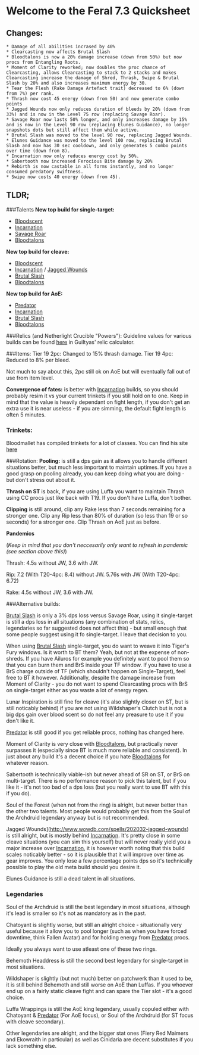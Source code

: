 # Welcome to the Feral 7.3 Quicksheet

## Changes:
    * Damage of all abilities incrased by 40%
    * Clearcasting now affects Brutal Slash
    * Bloodtalons is now a 20% damage increase (down from 50%) but now procs from Entangling Roots.
    * Moment of Clarity reworked; now doubles the proc chance of Clearcasting, allows Clearcasting to stack to 2 stacks and makes Clearcasting increase the damage of Shred, Thrash, Swipe & Brutal Slash by 20% and also increases maximum energy by 30.
    * Tear the Flesh (Rake Damage Artefact trait) decreased to 6% (down from 7%) per rank.
    * Thrash now cost 45 energy (down from 50) and now generate combo points
    * Jagged Wounds now only reduces duration of bleeds by 20% (down from 33%) and is now in the Level 75 row (replacing Savage Roar).
    * Savage Roar now lasts 50% longer, and only increases damage by 15% and is now in the Level 90 row (replacing Elunes Guidance), no longer snapshots dots but still affect them while active.
    * Brutal Slash was moved to the level 90 row, replacing Jagged Wounds.
    * Elunes Guidance was moved to the level 100 row, replacing Brutal Slash and now has 30 sec cooldown, and only generates 5 combo points over time (down from 8).
    * Incarnation now only reduces energy cost by 50%. 
    * Sabertooth now increased Ferocious Bite damage by 20%
    * Rebirth is now castable in all forms instantly, and no longer consumed predatory swiftness.
    * Swipe now costs 40 energy (down from 45).

## TLDR;
###Talents
**New top build for single-target:**

* [Bloodscent](http://wowdb.com/spells/202022-blood-scent)
* [Incarnation](http://www.wowdb.com/spells/102543-incarnation-king-of-the-jungle)
* [Savage Roar](http://www.wowdb.com/spells/52610-savage-roar)
* [Bloodtalons](http://www.wowdb.com/spells/155672-bloodtalons)

**New top build for cleave:**

* [Bloodscent](http://wowdb.com/spells/202022-blood-scent)
* [Incarnation](http://www.wowdb.com/spells/102543-incarnation-king-of-the-jungle) / [Jagged Wounds](http://www.wowdb.com/spells/202032-jagged-wounds)
* [Brutal Slash](http://www.wowdb.com/spells/202028-brutal-slash)
* [Bloodtalons](http://www.wowdb.com/spells/155672-bloodtalons)

**New top build for AoE:**

* [Predator](http://www.wowdb.com/spells/202021-predator)
* [Incarnation](http://www.wowdb.com/spells/102543-incarnation-king-of-the-jungle)
* [Brutal Slash](http://www.wowdb.com/spells/202028-brutal-slash)
* [Bloodtalons](http://www.wowdb.com/spells/155672-bloodtalons)

###Relics (and Netherlight Crucible "Powers"):
Guideline values for various builds can be found [here](https://goo.gl/2DUi6w) in Guiltyas' relic calculator.

###Items:
Tier 19 2pc: Changed to 15% thrash damage.
Tier 19 4pc: Reduced to 8% per bleed.

Not much to say about this, 2pc still ok on AoE but will eventually fall out of use from item level.

**Convergence of fates:** is better with [Incarnation](http://www.wowdb.com/spells/102543-incarnation-king-of-the-jungle) builds, so you should probably resim it vs your current trinkets if you still hold on to one. Keep in mind that the value is heavily dependant on fight length, if you don't get an extra use it is near useless - if you are simming, the default fight length is often 5 minutes.

### Trinkets:
Bloodmallet has compiled trinkets for a lot of classes. You can find his site [here](https://bloodmallet.github.io/index.html)

###Rotation:
**Pooling:** is still a dps gain as it allows you to handle different situations better, but much less important to maintain uptimes. If you have a good grasp on pooling already, you can keep doing what you are doing - but don't stress out about it.

**Thrash on ST** is back, if you are using Luffa you want to maintain Thrash using CC procs just like back with T19. If you don't have Luffa, don't bother. 

**Clipping** is still around, clip any Rake less than 7 seconds remaining for a stronger one. Clip any Rip less than 80% of duration (so less than 19 or so seconds) for a stronger one. Clip Thrash on AoE just as before.

**Pandemics**

(*Keep in mind that you don't neccesarily only want to refresh in pandemic (see section above this)*)

Thrash: 4.5s without JW, 3.6 with JW.

Rip: 7.2 (With T20-4pc: 8.4) without JW. 5.76s with JW (With T20-4pc: 6.72)

Rake: 4.5s without JW, 3.6 with JW.

###Alternative builds:

[Brutal Slash](http://www.wowdb.com/spells/202028-brutal-slash) is only a 3% dps loss versus Savage Roar, using it single-target is still a dps loss in all situations (any combination of stats, relics, legendaries so far suggested does not affect this) - but small enough that some people suggest using it fo single-target. I leave that decision to you.

When using [Brutal Slash](http://www.wowdb.com/spells/202028-brutal-slash) single-target, you do want to weave it into Tiger's Fury windows. Is it worth to BT them? Yeah, but not at the expense of non-shreds. If you have Ailuros for example you definitely want to pool them so that you can burn them and BrS inside your TF window. If you have to use a BrS charge outside of TF (which shouldn't happen on Single-Target), feel free to BT it however. Additionally, despite the damage increase from Moment of Clarity - you do not want to spend Clearcasting procs with BrS on single-target either as you waste a lot of energy regen.

Lunar Inspiration is still fine for cleave (it's also slightly closer on ST, but is still noticably behind) if you are not using Wildshaper's Clutch but is not a big dps gain over blood scent so do not feel any preasure to use it if you don't like it.

[Predator](http://www.wowdb.com/spells/202021-predator) is still good if you get reliable procs, nothing has changed here.

Moment of Clarity is very close with [Bloodtalons](http://www.wowdb.com/spells/155672-bloodtalons), but practically never surpasses it (especially since BT is much more reliable and consistent). In just about any build it's a decent choice if you hate [Bloodtalons](http://www.wowdb.com/spells/155672-bloodtalons) for whatever reason.

Sabertooth is technically viable-ish but never ahead of SR on ST, or BrS on multi-target. There is no performance reason to pick this talent, but if you like it - it's not too bad of a dps loss (but you really want to use BT with this if you do).

Soul of the Forest (when not from the ring) is alright, but never better than the other two talents. Most people would probably get this from the Soul of the Archdruid legendary anyway but is not recommended.

Jagged Wounds](http://www.wowdb.com/spells/202032-jagged-wounds) is still alright, but is mostly behind [Incarnation](http://www.wowdb.com/spells/102543-incarnation-king-of-the-jungle). It's pretty close in some cleave situations (you can sim this yourself) but will never really yield you a major increase over [Incarnation](http://www.wowdb.com/spells/102543-incarnation-king-of-the-jungle), it is however worth noting that this build scales noticably better - so it is plausible that it will improve over time as gear improves. You only lose a few percentage points dps so it's technically possible to play the old meta build should you desire it.

Elunes Guidance is still a dead talent in all situations.

### Legendaries

Soul of the Archdruid is still the best legendary in most situations, although it's lead is smaller so it's not as mandatory as in the past. 

Chatoyant is slightly worse, but still an alright choice - situationally very useful because it allow you to pool longer (such as when you have forced downtime, think Fallen Avatar) and for holding energy from [Predator](http://www.wowdb.com/spells/202021-predator) procs. 

Ideally you always want to use atleast one of these two rings.

Behemoth Headdress is still the second best legendary for single-target in most situations.

Wildshaper is slightly (but not much) better on patchwerk than it used to be, it is still behind Behemoth and still worse on AoE than Luffas. If you whoever end up on a fairly static cleave fight and can spare the Tier slot - it's a good choice.

Luffa Wrappings is still the AoE king legendary, usually copuled either with Chatoyant & [Predator](http://www.wowdb.com/spells/202021-predator) (For AoE focus), or Soul of the Archdruid (for ST focus with cleave secondary).

Other legendaries are alright, and the bigger stat ones (Fiery Red Maimers and Ekowraith in particular) as well as Cinidaria are decent substitutes if you lack something else.